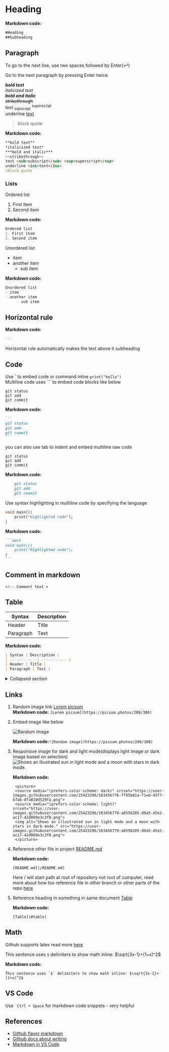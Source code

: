 # Heading

**Markdown code:**
```markdown
#Heading
##Subheading
```
## Paragraph

To go to the next line, use two spaces followed by Enter(↩) 

Go to the next paragraph by pressing Enter twice.

**bold text**  
*italicized text*  
***bold and italic***  
~~strikethrough~~  
text <sub>subscript</sub> <sup>superscript</sup>  
underline <ins>text</ins>
>block quote


**Markdown code:**

```markdown
**bold text**  
*italicized text*  
***bold and italic***  
~~strikethrough~~  
text <sub>subscript</sub> <sup>superscript</sup>  
underline <ins>text</ins>
>block quote
```
### Lists 
Ordered list
1. First item
2. Second item

**Markdown code:**
```markdown
Ordered list
1. First item
2. Second item
```

Unordered list
- item
- another item
    - sub item

**Markdown code:**
```markdown
Unordered list
- item
- another item
     - sub item
```


Horizontal rule
---
**Markdown code:**
```markdown
---
```
Horizontal rule automatically makes the text above it subheading

## Code

Use \`  to embed code or command inline `print("hello")`  
Multiline code uses \`\`\`  to embed code blocks like below
```
git status
git add
git commit
```
**Markdown code:**
````markdown
```
git status
git add
git commit
```
````

you can also use tab to indent and embed multiline raw code

    git status
    git add
    git commit

**Markdown code:**
```markdown
    git status
    git add
    git commit

```

Use syntax highlighting in multiline code by specifying the language 
```dart
void main(){
    print("Highlighted code");
}
```

**Markdown code:**
````markdown
```dart
void main(){
    print("Highlighted code");
}
```
````

## Comment in markdown
```
<!-- Comment text >
```

## Table
 

| Syntax | Description |
| ----------- | ----------- |
| Header | Title |
| Paragraph | Text |

**Markdown code:**
```markdown
| Syntax | Description |
| ----------- | ----------- |
| Header | Title |
| Paragraph | Text |
```

<details>
<summary> Collapsed section</summary>
Text in this section is collapsed.Optionally, to make the section display as open by default, add the open attribute to the tag &lt;details open&gt;.

**Markdown code:**
```markdown
<details>
<summary> Collapsed section</summary>
Text in this section is collapsed.Optionally, to make the section display as open by default, add the open attribute to the tag &lt;details open&gt;.
</details>
```

</details>

## Links
1. Random image link [Lorem picsum](https://picsum.photos/200/300)  
**Markdown code:**
`[Lorem picsum](https://picsum.photos/200/300)`

2. Embed image like below

    ![Random image](https://picsum.photos/200/300)  

    **Markdown code:**`![Random image](https://picsum.photos/200/300)`

3. Responsive image for dark and light mode(displays light image or dark image based on selection)
    <picture>
    <source media="(prefers-color-scheme: dark)" srcset="https://user-images.githubusercontent.com/25423296/163456776-7f95b81a-f1ed-45f7-b7ab-8fa810d529fa.png">
    <source media="(prefers-color-scheme: light)" srcset="https://user-images.githubusercontent.com/25423296/163456779-a8556205-d0a5-45e2-ac17-42d089e3c3f8.png">
    <img alt="Shows an illustrated sun in light mode and a moon with stars in dark mode." src="https://user-images.githubusercontent.com/25423296/163456779-a8556205-d0a5-45e2-ac17-42d089e3c3f8.png">
    </picture>

    **Markdown code:**

        <picture>
        <source media="(prefers-color-scheme: dark)" srcset="https://user-images.githubusercontent.com/25423296/163456776-7f95b81a-f1ed-45f7-b7ab-8fa810d529fa.png">
        <source media="(prefers-color-scheme: light)" srcset="https://user-images.githubusercontent.com/25423296/163456779-a8556205-d0a5-45e2-ac17-42d089e3c3f8.png">
        <img alt="Shows an illustrated sun in light mode and a moon with stars in dark mode." src="https://user-images.githubusercontent.com/25423296/163456779-a8556205-d0a5-45e2-ac17-42d089e3c3f8.png">
        </picture>


4. Reference other file in project [README.md](README.md)

    **Markdown code:** 
    
    `[README.md](/README.md)`

    Here / will start path at root of repository not root of computer, read more about how too reference file in other branch or other parts of the repo [here](https://docs.github.com/en/get-started/writing-on-github/getting-started-with-writing-and-formatting-on-github/basic-writing-and-formatting-syntax#images)

5. Reference heading in something in same document [Table](#table)

    **Markdown code:**
     
    `[Table](#table)`


## Math
Github supports latex read more [here](https://docs.github.com/en/get-started/writing-on-github/working-with-advanced-formatting/writing-mathematical-expressions)

This sentence uses `$` delimiters to show math inline: $\sqrt{3x-1}+(1+x)^2$

**Markdown code:** 

    This sentence uses `$` delimiters to show math inline: $\sqrt{3x-1}+(1+x)^2$



## VS Code
Use ` Ctrl + Space` for markdown code snippets - very helpful

## References
- [Github flavor markdown](https://github.github.com/gfm/)
- [Github docs about writing](https://docs.github.com/en/get-started/writing-on-github/getting-started-with-writing-and-formatting-on-github/quickstart-for-writing-on-github)
- [Markdown in VS Code](https://code.visualstudio.com/Docs/languages/markdown)